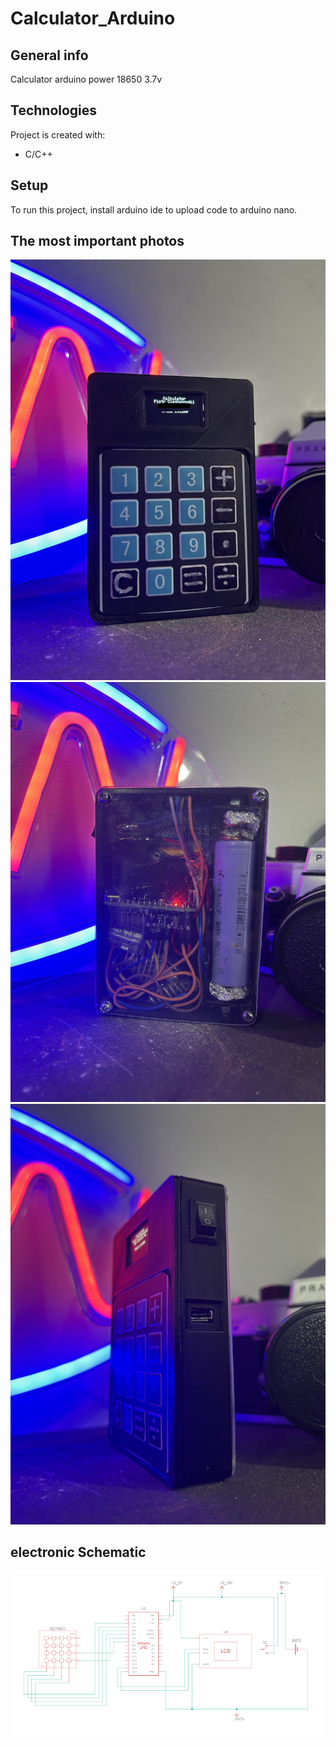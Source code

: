 # Calculator_Arduino
## General info
 Calculator arduino power 18650 3.7v 
	
## Technologies
Project is created with:
* C/C++
 
## Setup
To run this project, install arduino ide to upload code to arduino nano.

## The most important photos


![tekst alternatywny](photo_front.jpg)
![tekst alternatywny](photo_back.jpg)
![tekst alternatywny](photo.jpg)

## electronic Schematic

![tekst alternatywny](schemat.png)
